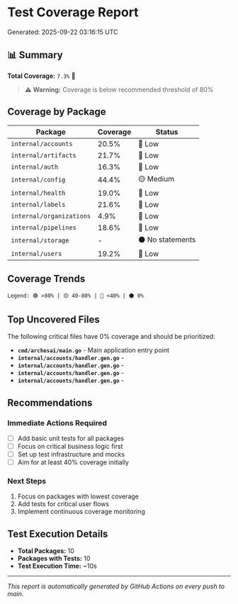 # Test Coverage Report

Generated: 2025-09-22 03:16:15 UTC

## 📊 Summary

**Total Coverage:** `7.3%` 🔴

> ⚠️ **Warning:** Coverage is below recommended threshold of 80%

## Coverage by Package

| Package | Coverage | Status |
|---------|----------|--------|
| `internal/accounts` | 20.5% | 🔴 Low |
| `internal/artifacts` | 21.7% | 🔴 Low |
| `internal/auth` | 16.3% | 🔴 Low |
| `internal/config` | 44.4% | 🟡 Medium |
| `internal/health` | 19.0% | 🔴 Low |
| `internal/labels` | 21.6% | 🔴 Low |
| `internal/organizations` | 4.9% | 🔴 Low |
| `internal/pipelines` | 18.6% | 🔴 Low |
| `internal/storage` | - | ⚫ No statements |
| `internal/users` | 19.2% | 🔴 Low |

## Coverage Trends

```
Legend: 🟢 >80% | 🟡 40-80% | 🔴 <40% | ⚫ 0%
```

## Top Uncovered Files

The following critical files have 0% coverage and should be prioritized:

- **`cmd/archesai/main.go`** - Main application entry point
- **`internal/accounts/handler.gen.go`** - 
- **`internal/accounts/handler.gen.go`** - 
- **`internal/accounts/handler.gen.go`** - 
- **`internal/accounts/handler.gen.go`** - 

## Recommendations

### Immediate Actions Required
- [ ] Add basic unit tests for all packages
- [ ] Focus on critical business logic first
- [ ] Set up test infrastructure and mocks
- [ ] Aim for at least 40% coverage initially

### Next Steps
1. Focus on packages with lowest coverage
2. Add tests for critical user flows
3. Implement continuous coverage monitoring

## Test Execution Details

- **Total Packages:** 10
- **Packages with Tests:** 10
- **Test Execution Time:** ~10s

---

*This report is automatically generated by GitHub Actions on every push to main.*
